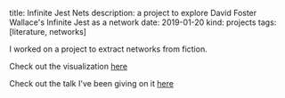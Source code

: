 title: Infinite Jest Nets
description: a project to explore David Foster Wallace's Infinite Jest as a network
date: 2019-01-20
kind: projects
tags: [literature, networks]

I worked on a project to extract networks from fiction. 

Check out the visualization [here](https://hneutr.github.io/infinite_jest_webweb)

Check out the talk I've been giving on it [here](https://hneutr.github.io/slides/narrative-networks.pdf)
